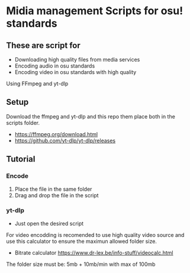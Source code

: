 # Midia management Scripts for osu! standards
## These are script for
- Downloading high quality files from media services
- Encoding audio in osu standards
- Encoding video in osu standards with high quality

Using FFmpeg and yt-dlp

## Setup
Download the ffmpeg and yt-dlp and this repo them place both in the scripts folder.
- https://ffmpeg.org/download.html
- https://github.com/yt-dlp/yt-dlp/releases

## Tutorial
### Encode
1. Place the file in the same folder
2. Drag and drop the file in the script
### yt-dlp
+ Just open the desired script

For video encodding is recomended to use high quality video source and use this calculator to ensure the maximun allowed folder size.
+ Bitrate calculator https://www.dr-lex.be/info-stuff/videocalc.html

The folder size must be:
5mb + 10mb/min with max of 100mb
